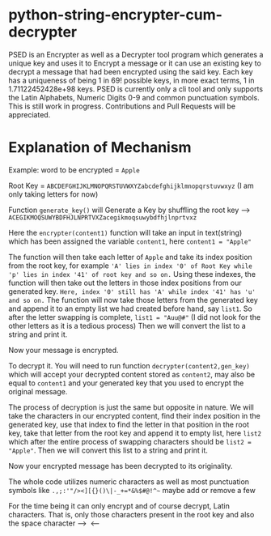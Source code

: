 # python-string-encrypter-cum-decrypter
PSED is an Encrypter as well as a Decrypter tool program which generates a unique key and uses it to Encrypt a message or it can use an existing key to decrypt a message that had been encrypted using the said key. Each key has a uniqueness of being 1 in 69! possible keys, in more exact terms, 1 in 1.71122452428e+98 keys. PSED is currently only a cli tool and only supports the Latin Alphabets, Numeric Digits 0-9 and common punctuation symbols. This is still work in progress. Contributions and Pull Requests will be appreciated.

# Explanation of Mechanism

Example:
word to be encrypted = `Apple`

Root Key = `ABCDEFGHIJKLMNOPQRSTUVWXYZabcdefghijklmnopqrstuvwxyz` (I am only taking letters for now)

Function `generate_key()` will Generate a Key by shuffling the root key --> `ACEGIKMOQSUWYBDFHJLNPRTVXZacegikmoqsuwybdfhjlnprtvxz`


Here the `encrypter(content1)` function will take an input in text(string) which has been assigned the variable `content1`, here `content1 = "Apple"`

The function will then take each letter of `Apple` and take its index position from the root key, for example `'A' lies in index '0' of Root Key while 'p' lies in index '41' of root key and so on.` 
Using these indexes, the function will then take out the letters in those index positions from our generated key. `Here, index '0' still has 'A' while index '41' has 'u' and so on.` 
The function will now take those letters from the generated key and append it to an empty list we had created before hand, say `list1`. So after the letter swapping is complete, `list1 = "Auu@#"` (I did not look for the other letters as it is a tedious process)
Then we will convert the list to a string and print it.

Now your message is encrypted.


To decrypt it. You will need to run function `decrypter(content2,gen_key)` which will accept your decrypted content stored as `content2`, may also be equal to `content1` and your generated key that you used to encrypt the original message. 

The process of decryption is just the same but opposite in nature. We will take the characters in our encrypted content, find their index position in the generated key, use that index to find the letter in that position in the root key, take that letter from the root key and append it to empty list, here `list2` which after the entire process of swapping characters should be `list2 = "Apple"`.
Then we will convert this list to a string and print it.

Now your encrypted message has been decrypted to its originality.

The whole code utilizes numeric characters as well as most punctuation symbols like `.,;:'"/><][{}()\|-_+=*&%$#@!^~` maybe add or remove a few

For the time being it can only encrypt and of course decrypt, Latin characters. That is, only those characters present in the root key
and also the space character -->` `<--
